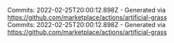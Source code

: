 Commits: 2022-02-25T20:00:12.898Z - Generated via https://github.com/marketplace/actions/artificial-grass
<br>
Commits: 2022-02-25T20:00:12.898Z - Generated via https://github.com/marketplace/actions/artificial-grass
<br>
